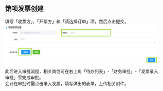 ## 销项发票创建
填写「收票方」，「开票方」和「请选择订单」项，然后点击<kbd>提交</kbd>。  
![图片](../../.vuepress/public/images/invoice/invoice3.png)
此后进入审批流程，相关岗位可在右上角「待办列表」-「财务审批」-「发票录入审批」里完成审批。  
<ShowImg src="../../.vuepress/public/images/process/cw-fplrsp2.png" text="“发票录入审批”的审批流程图"/> 
会计在审批时需点击<kbd>录入发票</kbd>，填写弹出的表单，上传相关附件。 